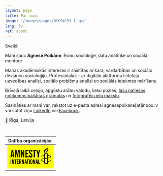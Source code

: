 ```yaml
---
layout: page
title: Par mani
image: '/images/pages/DSC04153_1.jpg'
lang: lv
ref: about
---
```


Sveiki!

Mani sauc **Agnese Poikāne**. Esmu socioloģe, datu analītiķe un sociālā mentore. 

Manas akadēmiskās intereses ir saistītas ar kara, vardarbības un sociālo devianču socioloģiju. Profesionālās – ar digitālo platformu lietotāju uzvedības analīzi, sociālo problēmu analīzi un sociālās ietekmes mērīšanu.

Brīvajā laikā ceļoju, apgūstu arābu valodu, lieku puzles, [lasu patiesos notikumos balstītas grāmatas](https://www.goodreads.com/user/show/22833723-agnese) un [fotografēju ielu mākslu](https://www.instagram.com/street.art.photographer/). 

Sazināties ar mani var, rakstot uz e-pasta adresi agnesepoikane[at]inbox.lv vai sūtot ziņu [LinkedIn](https://www.linkedin.com/in/agnese-poikane/) vai [Facebook](https://www.facebook.com/agnese.poikane/). 

:round_pushpin: Rīga, Latvija 

<br/>

| Dalība organizācijās: |
| ------------- | 
| <a href="https://www.amnesty.org/en/"><img src="/images/pages/amnesty.jpg" alt="Amnesty International" width="150" height="75"></a> | 

